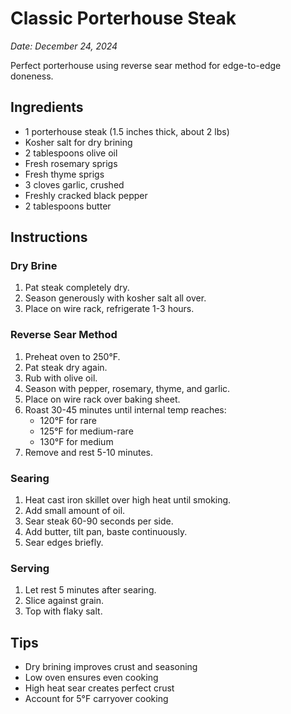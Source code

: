 # Classic Porterhouse Steak

*Date: December 24, 2024*

Perfect porterhouse using reverse sear method for edge-to-edge doneness.

## Ingredients
- 1 porterhouse steak (1.5 inches thick, about 2 lbs)
- Kosher salt for dry brining
- 2 tablespoons olive oil
- Fresh rosemary sprigs
- Fresh thyme sprigs
- 3 cloves garlic, crushed
- Freshly cracked black pepper
- 2 tablespoons butter

## Instructions

### Dry Brine
1. Pat steak completely dry.
2. Season generously with kosher salt all over.
3. Place on wire rack, refrigerate 1-3 hours.

### Reverse Sear Method
1. Preheat oven to 250°F.
2. Pat steak dry again.
3. Rub with olive oil.
4. Season with pepper, rosemary, thyme, and garlic.
5. Place on wire rack over baking sheet.
6. Roast 30-45 minutes until internal temp reaches:
   - 120°F for rare
   - 125°F for medium-rare
   - 130°F for medium
7. Remove and rest 5-10 minutes.

### Searing
1. Heat cast iron skillet over high heat until smoking.
2. Add small amount of oil.
3. Sear steak 60-90 seconds per side.
4. Add butter, tilt pan, baste continuously.
5. Sear edges briefly.

### Serving
1. Let rest 5 minutes after searing.
2. Slice against grain.
3. Top with flaky salt.

## Tips
- Dry brining improves crust and seasoning
- Low oven ensures even cooking
- High heat sear creates perfect crust
- Account for 5°F carryover cooking